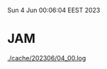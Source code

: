 Sun  4 Jun 00:06:04 EEST 2023
# JAM
<a href='./cache/202306/04_00.log'>./cache/202306/04_00.log</a>
